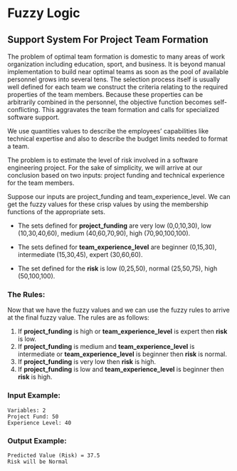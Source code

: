 # Fuzzy Logic
## Support System For Project Team Formation

The problem of optimal team formation is domestic to many areas of work organization including education, sport, and business. It is beyond manual implementation to build near optimal teams as soon as the pool of available personnel grows into several tens. The selection process itself is usually well defined for each team we construct the criteria relating to the required properties of the team members. Because these properties can be arbitrarily combined in the personnel, the objective function becomes self-conflicting. This aggravates the team formation and calls for specialized software support.


We use quantities values to describe the employees’ capabilities like technical expertise and also to describe the budget limits needed to format a team.


The problem is to estimate the level of risk involved in a software engineering project. For the sake of simplicity, we will arrive at our conclusion based on two inputs: project funding and technical experience for the team members.


Suppose our inputs are project_funding and team_experience_level. We can get the fuzzy values for these crisp values by using the membership functions of the appropriate sets.


- The sets defined for <b>project_funding</b> are very low (0,0,10,30), low (10,30,40,60), medium (40,60,70,90), high (70,90,100,100).


- The sets defined for <b>team_experience_level</b> are beginner (0,15,30), intermediate (15,30,45), expert (30,60,60).


- The set defined for the <b>risk</b> is low (0,25,50), normal (25,50,75), high (50,100,100).


### The Rules:

Now that we have the fuzzy values and we can use the fuzzy rules to arrive at the final fuzzy value. The rules are as follows:

1. If <b>project_funding</b> is high or <b>team_experience_level</b> is expert then <b>risk</b> is low.
2. If <b>project_funding</b> is medium and <b>team_experience_level</b> is intermediate or <b>team_experience_level</b> is beginner then <b>risk</b> is normal.
3. If <b>project_funding</b> is very low then <b>risk</b> is high.
4. If <b>project_funding</b> is low and <b>team_experience_level</b> is beginner then <b>risk</b> is high.


### Input Example:

```
Variables: 2
Project Fund: 50
Experience Level: 40
```

### Output Example:
```
Predicted Value (Risk) = 37.5
Risk will be Normal
```